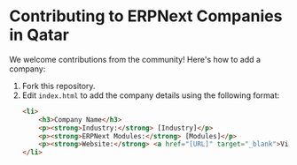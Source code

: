 # Contributing to ERPNext Companies in Qatar

We welcome contributions from the community! Here's how to add a company:

1. Fork this repository.
2. Edit `index.html` to add the company details using the following format:
   ```html
   <li>
       <h3>Company Name</h3>
       <p><strong>Industry:</strong> [Industry]</p>
       <p><strong>ERPNext Modules:</strong> [Modules]</p>
       <p><strong>Website:</strong> <a href="[URL]" target="_blank">Visit</a></p>
   </li>
